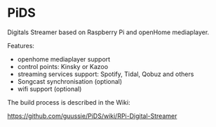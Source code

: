 # PiDS
Digitals Streamer based on Raspberry Pi and openHome mediaplayer.

Features:

- openhome mediaplayer support
- control points: Kinsky or Kazoo
- streaming services support: Spotify, Tidal, Qobuz and others
- Songcast synchronisation (optional)
- wifi support (optional)

The build process is described in the Wiki:

https://github.com/guussie/PiDS/wiki/RPi-Digital-Streamer


